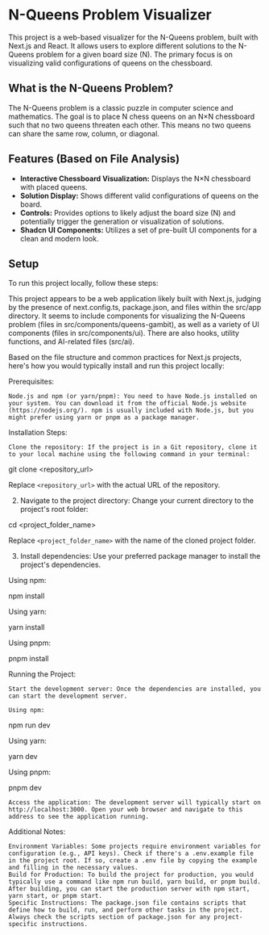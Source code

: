 # N-Queens Problem Visualizer

This project is a web-based visualizer for the N-Queens problem, built with Next.js and React. It allows users to explore different solutions to the N-Queens problem for a given board size (N). The primary focus is on visualizing valid configurations of queens on the chessboard.

## What is the N-Queens Problem?

The N-Queens problem is a classic puzzle in computer science and mathematics. The goal is to place N chess queens on an N×N chessboard such that no two queens threaten each other. This means no two queens can share the same row, column, or diagonal.

## Features (Based on File Analysis)

- **Interactive Chessboard Visualization:** Displays the N×N chessboard with placed queens.
- **Solution Display:** Shows different valid configurations of queens on the board.
- **Controls:** Provides options to likely adjust the board size (N) and potentially trigger the generation or visualization of solutions.
- **Shadcn UI Components:** Utilizes a set of pre-built UI components for a clean and modern look.

## Setup

To run this project locally, follow these steps:

This project appears to be a web application likely built with Next.js, judging by the presence of next.config.ts, package.json, and files within the src/app directory. It seems to include components for visualizing the N-Queens problem (files in src/components/queens-gambit), as well as a variety of UI components (files in src/components/ui). There are also hooks, utility functions, and AI-related files (src/ai).

Based on the file structure and common practices for Next.js projects, here's how you would typically install and run this project locally:

Prerequisites:

    Node.js and npm (or yarn/pnpm): You need to have Node.js installed on your system. You can download it from the official Node.js website (https://nodejs.org/). npm is usually included with Node.js, but you might prefer using yarn or pnpm as a package manager.

Installation Steps:

    Clone the repository: If the project is in a Git repository, clone it to your local machine using the following command in your terminal:

git clone <repository_url>

Replace `<repository_url>` with the actual URL of the repository.

2. Navigate to the project directory: Change your current directory to the project's root folder:

cd <project_folder_name>

Replace `<project_folder_name>` with the name of the cloned project folder.

3. Install dependencies: Use your preferred package manager to install the project's dependencies.

Using npm:

npm install

Using yarn:

yarn install

Using pnpm:

pnpm install

Running the Project:

    Start the development server: Once the dependencies are installed, you can start the development server.

    Using npm:

npm run dev

Using yarn:

yarn dev

Using pnpm:

pnpm dev

    Access the application: The development server will typically start on http://localhost:3000. Open your web browser and navigate to this address to see the application running.

Additional Notes:

    Environment Variables: Some projects require environment variables for configuration (e.g., API keys). Check if there's a .env.example file in the project root. If so, create a .env file by copying the example and filling in the necessary values.
    Build for Production: To build the project for production, you would typically use a command like npm run build, yarn build, or pnpm build. After building, you can start the production server with npm start, yarn start, or pnpm start.
    Specific Instructions: The package.json file contains scripts that define how to build, run, and perform other tasks in the project. Always check the scripts section of package.json for any project-specific instructions.
